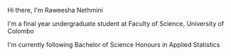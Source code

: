 Hi there, I'm Raweesha Nethmini

I'm a final year undergraduate student at Faculty of Science, University of Colombo

I'm currently following Bachelor of Science Honours in Applied Statistics
